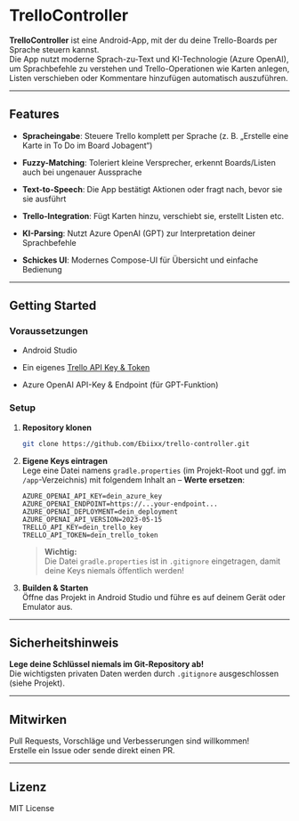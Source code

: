 
# TrelloController

**TrelloController** ist eine Android-App, mit der du deine Trello-Boards per Sprache steuern kannst.  
Die App nutzt moderne Sprach-zu-Text und KI-Technologie (Azure OpenAI), um Sprachbefehle zu verstehen und Trello-Operationen wie Karten anlegen, Listen verschieben oder Kommentare hinzufügen automatisch auszuführen.

----------

## Features

-   **Spracheingabe**: Steuere Trello komplett per Sprache (z. B. „Erstelle eine Karte in To Do im Board Jobagent“)

-   **Fuzzy-Matching**: Toleriert kleine Versprecher, erkennt Boards/Listen auch bei ungenauer Aussprache

-   **Text-to-Speech**: Die App bestätigt Aktionen oder fragt nach, bevor sie sie ausführt

-   **Trello-Integration**: Fügt Karten hinzu, verschiebt sie, erstellt Listen etc.

-   **KI-Parsing**: Nutzt Azure OpenAI (GPT) zur Interpretation deiner Sprachbefehle

-   **Schickes UI**: Modernes Compose-UI für Übersicht und einfache Bedienung


----------

## Getting Started

### Voraussetzungen

-   Android Studio

-   Ein eigenes [Trello API Key & Token](https://trello.com/app-key)

-   Azure OpenAI API-Key & Endpoint (für GPT-Funktion)


### Setup

1.  **Repository klonen**

    ```bash
    git clone https://github.com/Ebiixx/trello-controller.git
    
    ```

2.  **Eigene Keys eintragen**  
    Lege eine Datei namens `gradle.properties` (im Projekt-Root und ggf. im `/app`-Verzeichnis) mit folgendem Inhalt an – **Werte ersetzen**:

    ```properties
    AZURE_OPENAI_API_KEY=dein_azure_key
    AZURE_OPENAI_ENDPOINT=https://...your-endpoint...
    AZURE_OPENAI_DEPLOYMENT=dein_deployment
    AZURE_OPENAI_API_VERSION=2023-05-15
    TRELLO_API_KEY=dein_trello_key
    TRELLO_API_TOKEN=dein_trello_token
    
    ```

    > **Wichtig:**  
    > Die Datei `gradle.properties` ist in `.gitignore` eingetragen, damit deine Keys niemals öffentlich werden!

3.  **Builden & Starten**  
    Öffne das Projekt in Android Studio und führe es auf deinem Gerät oder Emulator aus.


----------

## Sicherheitshinweis

**Lege deine Schlüssel niemals im Git-Repository ab!**  
Die wichtigsten privaten Daten werden durch `.gitignore` ausgeschlossen (siehe Projekt).

----------

## Mitwirken

Pull Requests, Vorschläge und Verbesserungen sind willkommen!  
Erstelle ein Issue oder sende direkt einen PR.

----------

## Lizenz

MIT License
